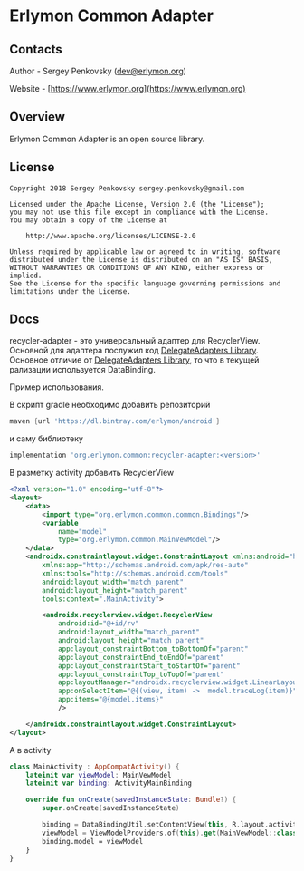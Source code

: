 # Erlymon Common Adapter

## Contacts

Author - Sergey Penkovsky ([dev@erlymon.org](mailto:dev@erlymon.org))

Website - [https://www.erlymon.org](https://www.erlymon.org)

## Overview

Erlymon Common Adapter is an open source library.

## License

    Copyright 2018 Sergey Penkovsky sergey.penkovsky@gmail.com

    Licensed under the Apache License, Version 2.0 (the "License");
    you may not use this file except in compliance with the License.
    You may obtain a copy of the License at
    
        http://www.apache.org/licenses/LICENSE-2.0
    
    Unless required by applicable law or agreed to in writing, software
    distributed under the License is distributed on an "AS IS" BASIS,
    WITHOUT WARRANTIES OR CONDITIONS OF ANY KIND, either express or implied.
    See the License for the specific language governing permissions and
    limitations under the License.
    
## Docs

recycler-adapter - это универсальный адаптер для RecyclerView.
Основной для адаптера послужил код [DelegateAdapters Library](https://github.com/Liverm0r/DelegateAdapters).
Основное отличие от [DelegateAdapters Library](https://github.com/Liverm0r/DelegateAdapters), то что в текущей рализации
используется DataBinding.


Пример использования.

В скрипт gradle необходимо добавить репозиторий
```gradle
maven {url 'https://dl.bintray.com/erlymon/android'}
```
и саму библиотеку
```gradle
implementation 'org.erlymon.common:recycler-adapter:<version>'
```

В разметку activity добавить RecyclerView

```xml
<?xml version="1.0" encoding="utf-8"?>
<layout>
    <data>
        <import type="org.erlymon.common.common.Bindings"/>
        <variable
            name="model"
            type="org.erlymon.common.MainVewModel"/>
    </data>
    <androidx.constraintlayout.widget.ConstraintLayout xmlns:android="http://schemas.android.com/apk/res/android"
        xmlns:app="http://schemas.android.com/apk/res-auto"
        xmlns:tools="http://schemas.android.com/tools"
        android:layout_width="match_parent"
        android:layout_height="match_parent"
        tools:context=".MainActivity">

        <androidx.recyclerview.widget.RecyclerView
            android:id="@+id/rv"
            android:layout_width="match_parent"
            android:layout_height="match_parent"
            app:layout_constraintBottom_toBottomOf="parent"
            app:layout_constraintEnd_toEndOf="parent"
            app:layout_constraintStart_toStartOf="parent"
            app:layout_constraintTop_toTopOf="parent"
            app:layoutManager="androidx.recyclerview.widget.LinearLayoutManager"
            app:onSelectItem="@{(view, item) ->  model.traceLog(item)}"
            app:items="@{model.items}"
            />

    </androidx.constraintlayout.widget.ConstraintLayout>
</layout>
```

А в activity

```kotlin
class MainActivity : AppCompatActivity() {
    lateinit var viewModel: MainVewModel
    lateinit var binding: ActivityMainBinding

    override fun onCreate(savedInstanceState: Bundle?) {
        super.onCreate(savedInstanceState)

        binding = DataBindingUtil.setContentView(this, R.layout.activity_main)
        viewModel = ViewModelProviders.of(this).get(MainVewModel::class.java)
        binding.model = viewModel
    }
}
```
